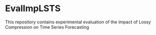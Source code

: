 # EvalImpLSTS
This repository contains experimental evaluation of the impact of Lossy Compression on Time Series Forecasting 
